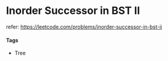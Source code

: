 

# Inorder Successor in BST II
refer: https://leetcode.com/problems/inorder-successor-in-bst-ii




#### Tags

- Tree



